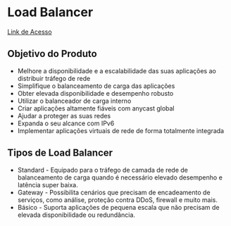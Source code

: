 # Load Balancer

[Link de Acesso](https://azure.microsoft.com/en-us/products/load-balancer/#overview)

## Objetivo do Produto

* Melhore a disponibilidade e a escalabilidade das suas aplicações ao distribuir tráfego de rede
* Simplifique o balanceamento de carga das aplicações
* Obter elevada disponibilidade e desempenho robusto
* Utilizar o balanceador de carga interno
* Criar aplicações altamente fiáveis com anycast global
* Ajudar a proteger as suas redes
* Expanda o seu alcance com IPv6
* Implementar aplicações virtuais de rede de forma totalmente integrada

## Tipos de Load Balancer

* Standard - Equipado para o tráfego de camada de rede de balanceamento de carga quando é necessário elevado desempenho e latência super baixa.
* Gateway - Possibilita cenários que precisam de encadeamento de serviços, como análise, proteção contra DDoS, firewall e muito mais.
* Básico - Suporta aplicações de pequena escala que não precisam de elevada disponibilidade ou redundância.

